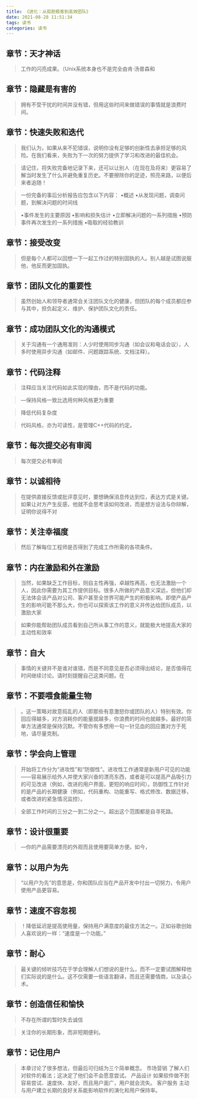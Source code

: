 ```yaml
---
title: 《进化：从孤胆极客到高效团队》
date: 2021-08-28 11:51:34
tags: 读书
categories: 读书
---
```



## 章节：天才神话


> 工作的闪亮成果。（Unix系统本身也不是完全由肯·汤普森和


## 章节：隐藏是有害的


> 拥有不受干扰的时间并没有错，但用这些时间来做错误的事情就是浪费时间。


## 章节：快速失败和迭代


> 我们认为，如果从来不犯错误，说明你没有足够的创新性去承担足够的风险。在我们看来，失败为下一次的努力提供了学习和改进的最佳机会。


> 请记住，将失败完备地记录下来，还可以让别人（在现在及将来）更容易了解当时发生了什么并避免重复历史。不要擦除你的足迹，照亮来路，以便后来者追随！


> 一份完备的事后分析报告应包含以下内容：
> •概述
> •从发现问题，调查问题，到解决问题的时间线


> •事件发生的主要原因
> •影响和损失估计
> •立即解决问题的一系列措施
> •预防事件再次发生的一系列措施
> •吸取的经验教训


## 章节：接受改变


> 但是每个人都可以回想一下一起工作过的特别固执的人。别人越是试图说服他，他反而更加固执。


## 章节：团队文化的重要性


> 虽然创始人和领导者通常会关注团队文化的健康，但团队的每个成员都应参与其中，担负起定义、维护、保护团队文化的责任。


## 章节：成功团队文化的沟通模式


> 关于沟通有一个通用准则：人少时使用同步沟通（如会议和电话会议），人多时使用异步沟通（如邮件、问题跟踪系统、文档注释）。


## 章节：代码注释


> 注释应当关注代码如此实现的理由，而不是代码的功能。


> —保持风格一致比选用何种风格更为重要


> 降低代码复杂度


> 代码风格，亦为可读性，是管理C++代码的约定。


## 章节：每次提交必有审阅


> 每次提交必有审阅


## 章节：以诚相待


> 在提供直接反馈或批评意见时，要想确保消息传达到位，表达方式是关键。如果让对方产生反感，他就不会思考该如何改进，而是想方设法与你辩解，证明你说得不对


## 章节：关注幸福度


> 然后了解每位工程师是否得到了完成工作所需的各项条件。


## 章节：内在激励和外在激励


> 当然，如果缺乏工作目标，则自主性再强，卓越性再高，也无法激励一个人，因此你需要为其工作提供目标。很多人所做的产品意义深远，但他们却无法体会该产品对公司、客户甚至全世界可能产生的积极影响。即使产品产生的影响可能不那么大，你也可以探索该工作的意义并传达给团队成员，以激励大家


> 如果你能帮助团队成员看到自己所从事工作的意义，就能极大地提高大家的主动性和效率


## 章节：自大


> 事情的关键并不是谁对谁错，而是不同意见是否必须得出结论，是否值得花时间继续讨论。请时刻提醒自己这类问题。在


## 章节：不要喂食能量生物


> 。这一策略对故意捣乱的人（即那些有意激怒你或团队的人）特别有效。你回应得越多，对方消耗你的能量就越多，你浪费的时间也就越多。最好的简单方法通常是保持沉默。不管你有多想用一句一针见血的回应置对方于死地，请尽量克制。


## 章节：学会向上管理


> 开始将工作分为“进攻性”和“防御性”。进攻性工作通常是新用户可见的功能——容易展示给外人并使大家兴奋的漂亮东西，或者是可以提高产品吸引力的可见改进（例如，改进的用户界面，更短的响应时间）。防御性工作针对的是产品的长期健康（例如，代码重构、功能重写、格式修改、数据迁移，或者改进的紧急情况监控）。


> 全部工作时间的三分之一到二分之一。超出这个范围都是自寻死路。


## 章节：设计很重要


> —你的产品需要漂亮的外观而且使用要简单方便。如今，


## 章节：以用户为先


> “以用户为先”的意思是，你和团队应当在产品开发中付出一切努力，令用户使用产品更容易。


## 章节：速度不容忽视


> ！降低延迟是提高使用量，保持用户满意度的最佳方法之一。正如谷歌创始人喜欢说的一样：“速度是一个功能。”


## 章节：耐心


> 最关键的倾听技巧在于学会理解人们想说的是什么，而不一定要试图解释他们实际说的是什么。这不仅需要一些语言翻译，而且还需要情商，以及读心术。


## 章节：创造信任和愉快


> 不存在所谓的暂时失去诚信


> 关注你的长期形象，而非短期便利。


## 章节：记住用户


> 本章讨论了很多想法，但最后可归结为三个简单概念。
> 市场营销
> 了解人们对软件的看法；这决定了他们会不会愿意尝试。
> 产品设计
> 如果软件做不到容易尝试、速度快、友好，而且用户面广，用户就会流失。
> 客户服务
> 主动与用户建立长期的良好关系能影响软件的演化和用户保持率。